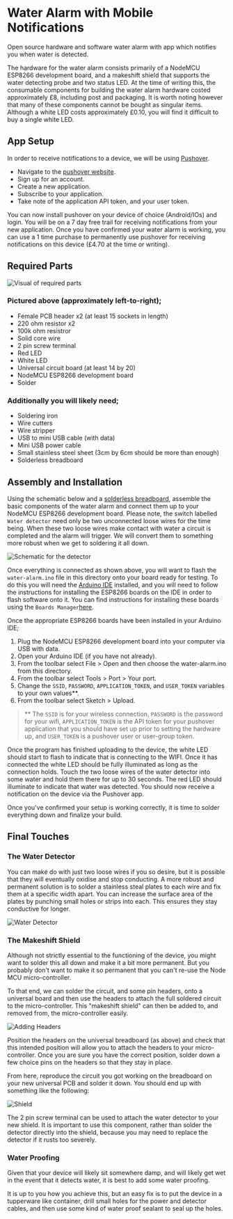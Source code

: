 # Water Alarm with Mobile Notifications

Open source hardware and software water alarm with app which notifies you when water is detected.

The hardware for the water alarm consists primarily of a NodeMCU ESP8266 development board, and a makeshift shield that supports the water detecting probe and two status LED. At the time of writing this, the consumable components for building the water alarm hardware costed approximately £8, including post and packaging. It is worth noting however that many of these components cannot be bought as singular items. Although a white LED costs approximately £0.10, you will find it difficult to buy a single white LED.

## App Setup

In order to receive notifications to a device, we will be using [Pushover](https://pushover.net/).

* Navigate to the [pushover website](https://pushover.net/).
* Sign up for an account.
* Create a new application.
* Subscribe to your application.
* Take note of the application API token, and your user token.

You can now install pushover on your device of choice (Android/IOs) and login. You will be on a 7 day free trail for receiving notifications from your new application. Once you have confirmed your water alarm is working, you can use a 1 time purchase to permanently use pushover for receiving notifications on this device (£4.70 at the time or writing).

## Required Parts
![Visual of required parts](documentation/parts.jpg "Required parts")

### Pictured above (approximately left-to-right);
* Female PCB header x2 (at least 15 sockets in length)
* 220 ohm resistor x2
* 100k ohm resistror
* Solid core wire
* 2 pin screw terminal
* Red LED
* White LED
* Universal circuit board (at least 14 by 20)
* NodeMCU ESP8266 development board
* Solder

### Additionally you will likely need;
* Soldering iron
* Wire cutters
* Wire stripper
* USB to mini USB cable (with data)
* Mini USB power cable
* Small stainless steel sheet (3cm by 6cm should be more than enough)
* Solderless breadboard

## Assembly and Installation

Using the schematic below and a [solderless breadboard](http://wiring.org.co/learning/tutorials/breadboard/), assemble the basic components of the water alarm and connect them up to your NodeMCU ESP8266 development board. Please note, the switch labelled `Water detector` need only be two unconnected loose wires for the time being. When these two loose wires make contact with water a circuit is completed and the alarm will trigger. We will convert them to something more robust when we get to soldering it all down.

![Schematic for the detector](documentation/schematic.jpg "Alarm Schematic")

Once everything is connected as shown above, you will want to flash the `water-alarm.ino` file in this directory onto your board ready for testing. To do this you will need the [Arduino IDE](https://www.arduino.cc/en/main/software) installed, and you will need to follow the instructions for installing the ESP8266 boards on the IDE in order to flash software onto it. You can find instructions for installing these boards using the `Boards Manager`[here](https://arduino-esp8266.readthedocs.io/en/latest/installing.html#installing).

Once the appropriate ESP8266 boards have been installed in your Arduino IDE;

1. Plug the NodeMCU ESP8266 development board into your computer via USB with data.
2. Open your Arduino IDE (if you have not already).
3. From the toolbar select File > Open and then choose the water-alarm.ino from this directory.
4. From the toolbar select Tools > Port > Your port.
5. Change the `SSID`, `PASSWORD`, `APPLICATION_TOKEN`, and `USER_TOKEN` variables to your own values**.
6. From the toolbar select Sketch > Upload.

> ** The `SSID` is for your wireless connection, `PASSWORD` is the password for your wifi, `APPLICATION_TOKEN` is the API token for your pushover application that you should have set up prior to setting the hardware up, and `USER_TOKEN` is a pushover user or user-group token.  

Once the program has finished uploading to the device, the white LED should start to flash to indicate that is connecting to the WIFI. Once it has connected the white LED should be fully illuminated as long as the connection holds. Touch the two loose wires of the water detector into some water and hold them there for up to 30 seconds. The red LED should illuminate to indicate that water was detected. You should now receive a notification on the device via the Pushover app.

Once you've confirmed your setup is working correctly, it is time to solder everything down and finalize your build.

## Final Touches

### The Water Detector

You can make do with just two loose wires if you so desire, but it is possible that they will eventually oxidise and stop conducting. A more robust and permanent solution is to solder a stainless steal plates to each wire and fix them at a specific width apart. You can increase the surface area of the plates by punching small holes or strips into each. This ensures they stay conductive for longer.

![Water Detector](documentation/detector.jpg "Water Detector")

### The Makeshift Shield

Although not strictly essential to the functioning of the device, you might want to solder this all down and make it a bit more permanent. But you probably don't want to make it so permanent that you can't re-use the Node MCU micro-controller.

To that end, we can solder the circuit, and some pin headers, onto a universal board and then use the headers to attach the full soldered circuit to the micro-controller. This "makeshift shield" can then be added to, and removed from, the micro-controller easily.

![Adding Headers](documentation/shield-start.jpg "Adding Headers")

Position the headers on the universal breadboard (as above) and check that this intended position will allow you to attach the headers to your micro-controller. Once you are sure you have the correct position, solder down a few choice pins on the headers so that they stay in place.

From here, reproduce the circuit you got working on the breadboard on your new universal PCB and solder it down. You should end up with something like the following:

![Shield](documentation/makeshift-shield.jpg "Shield")

The 2 pin screw terminal can be used to attach the water detector to your new shield. It is important to use this component, rather than solder the detector directly into the shield, because you may need to replace the detector if it rusts too severely.

### Water Proofing

Given that your device will likely sit somewhere damp, and will likely get wet in the event that it detects water, it is best to add some water proofing.

It is up to you how you achieve this, but an easy fix is to put the device in a tupperware like container, drill small holes for the power and detector cables, and then use some kind of water proof sealant to seal up the holes.
